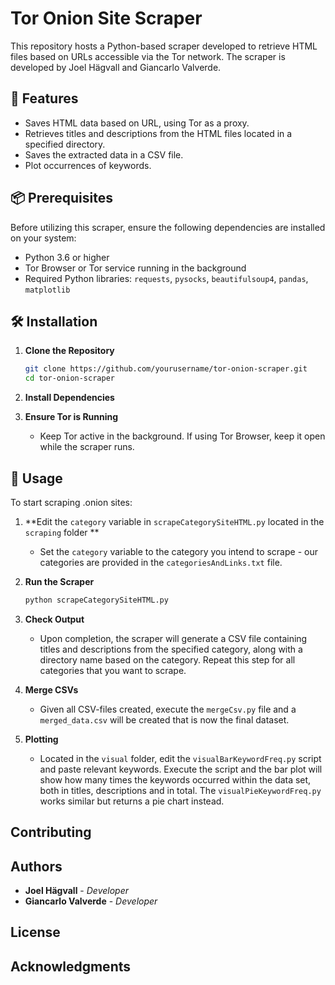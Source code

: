 # Tor Onion Site Scraper 

This repository hosts a Python-based scraper developed to retrieve HTML files based on URLs accessible via the Tor network. The scraper is developed by Joel Hägvall and Giancarlo Valverde.

## 📝 Features

- Saves HTML data based on URL, using Tor as a proxy.
- Retrieves titles and descriptions from the HTML files located in a specified directory.
- Saves the extracted data in a CSV file.
- Plot occurrences of keywords.

## 📦 Prerequisites

Before utilizing this scraper, ensure the following dependencies are installed on your system:
- Python 3.6 or higher
- Tor Browser or Tor service running in the background
- Required Python libraries: `requests`, `pysocks`, `beautifulsoup4`, `pandas`, `matplotlib`

## 🛠️ Installation

1. **Clone the Repository**

    ```bash
    git clone https://github.com/yourusername/tor-onion-scraper.git
    cd tor-onion-scraper
    ```

2. **Install Dependencies**


3. **Ensure Tor is Running**

    - Keep Tor active in the background. If using Tor Browser, keep it open while the scraper runs.

## 🚀 Usage

To start scraping .onion sites:

1. **Edit the `category` variable in `scrapeCategorySiteHTML.py` located in the `scraping` folder **
    - Set the `category` variable to the category you intend to scrape - our categories are provided in the `categoriesAndLinks.txt` file.

2. **Run the Scraper**

    ```bash
    python scrapeCategorySiteHTML.py
    ```

3. **Check Output**

    - Upon completion, the scraper will generate a CSV file containing titles and descriptions from the specified category, along with a directory name based on the category. Repeat this step for all categories that you want to scrape.

4. **Merge CSVs**
    - Given all CSV-files created, execute the `mergeCsv.py` file and a `merged_data.csv` will be created that is now the final dataset.
  
5. **Plotting**
   - Located in the `visual` folder, edit the `visualBarKeywordFreq.py` script and paste relevant keywords. Execute the script and the bar plot will show how many times the keywords occurred within the data set, both in titles, descriptions and in total. The `visualPieKeywordFreq.py` works similar but returns a pie chart instead.

## Contributing



## Authors

- **Joel Hägvall** - _Developer_
- **Giancarlo Valverde** - _Developer_

## License



## Acknowledgments



